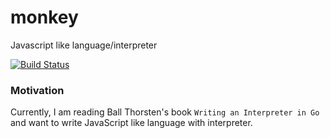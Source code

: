 # monkey
Javascript like language/interpreter

[![Build Status](https://travis-ci.org/Isabek/monkey.svg?branch=dev)](https://travis-ci.org/Isabek/monkey)


### Motivation

Currently, I am reading Ball Thorsten's book `Writing an Interpreter in Go` and want to write JavaScript like language with interpreter.
